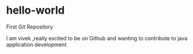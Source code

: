 # hello-world
First Git Repository

I am vivek ,really excited to be on Github and wanting to contribute to java application development
